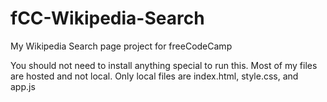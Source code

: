 # fCC-Wikipedia-Search

My Wikipedia Search page project for freeCodeCamp

You should not need to install anything special to run this. Most of my files are hosted and not local. Only local files are index.html, style.css, and app.js
